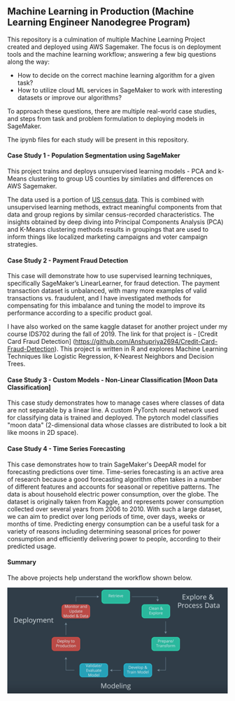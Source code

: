 ## Machine Learning in Production (Machine Learning Engineer Nanodegree Program)

This repository is a culmination of multiple Machine Learning Project created and deployed using AWS Sagemaker. The focus is on deployment tools and the machine learning workflow; answering a few big questions along the way:

* How to decide on the correct machine learning algorithm for a given task?
* How to utilize cloud ML services in SageMaker to work with interesting datasets or improve our algorithms?

To approach these questions, there are multiple real-world case studies, and steps from task and problem formulation to deploying models in SageMaker.

The ipynb files for each study will be present in this repository.

#### Case Study 1 - Population Segmentation using SageMaker

This project trains and deploys unsupervised learning models - PCA and k-Means clustering to group US counties by similaties and differences on AWS Sagemaker.

The data used is a portion of [US census data](https://www.census.gov/data.html). This is combined with unsupervised learning methods, extract meaningful components from that data and group regions by similar census-recorded characteristics. The insights obtained by deep diving into Principal Components Analysis (PCA) and K-Means clustering methods results in groupings that are used to inform things like localized marketing campaigns and voter campaign strategies.

#### Case Study 2 - Payment Fraud Detection

This case will demonstrate how to use supervised learning techniques, specifically SageMaker’s LinearLearner, for fraud detection. The payment transaction dataset is unbalanced, with many more examples of valid transactions vs. fraudulent, and I have investigated methods for compensating for this imbalance and tuning the model to improve its performance according to a specific product goal.

I have also worked on the same kaggle dataset for another project under my course IDS702 during the fall of 2019. The link for that project is - [Credit Card Fraud Detection] (https://github.com/Anshupriya2694/Credit-Card-Fraud-Detection). This project is written in R and explores Machine Learning Techniques like Logistic Regression, K-Nearest Neighbors and Decision Trees.

#### Case Study 3 - Custom Models - Non-Linear Classification [Moon Data Classification]

This case study demonstrates how to manage cases where classes of data are not separable by a linear line. A custom PyTorch neural network used for classifying data is trained and deployed.
The pytorch model classifies "moon data" (2-dimensional data whose classes are distributed to look a bit like moons in 2D space). 

#### Case Study 4 - Time Series Forecasting

This case demonstrates how to train SageMaker's DeepAR model for forecasting predictions over time. Time-series forecasting is an active area of research because a good forecasting algorithm often takes in a number of different features and accounts for seasonal or repetitive patterns. The data is about household electric power consumption, over the globe. The dataset is originally taken from Kaggle, and represents power consumption collected over several years from 2006 to 2010. With such a large dataset, we can aim to predict over long periods of time, over days, weeks or months of time. Predicting energy consumption can be a useful task for a variety of reasons including determining seasonal prices for power consumption and efficiently delivering power to people, according to their predicted usage.


#### Summary

The above projects help understand the workflow shown below.

![Machine Learning Framework](ML-Prod-Framework.png)


